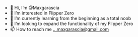 - 👋 Hi, I’m @Maxgarascia
- 👀 I’m interested in Flipper Zero 
- 🌱 I’m currently learning from the beginning as a total noob 
- 💞️ I’m looking to expand the functionality of my Flipper Zero 
- 📫 How to reach me ...maxgarascia@gmail.com

<!---
Maxgarascia/Maxgarascia is a ✨ special ✨ repository because its `README.md` (this file) appears on your GitHub profile.
You can click the Preview link to take a look at your changes.
--->
